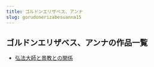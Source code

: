 ```yaml
---
title: ゴルドンエリザベス、アンナ
slug: gorudonerizabesuanna15
---
```


## ゴルドンエリザベス、アンナの作品一覧

- [弘法大師と景教との関係](hongfadashitojingjiaotonoguanxi23)
